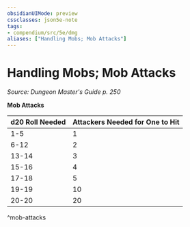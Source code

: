 ```yaml
---
obsidianUIMode: preview
cssclasses: json5e-note
tags:
- compendium/src/5e/dmg
aliases: ["Handling Mobs; Mob Attacks"]
---
```

# Handling Mobs; Mob Attacks
*Source: Dungeon Master's Guide p. 250* 

**Mob Attacks**

| d20 Roll Needed | Attackers Needed for One to Hit |
|-----------------|---------------------------------|
| 1-5 | 1 |
| 6-12 | 2 |
| 13-14 | 3 |
| 15-16 | 4 |
| 17-18 | 5 |
| 19-19 | 10 |
| 20-20 | 20 |
^mob-attacks